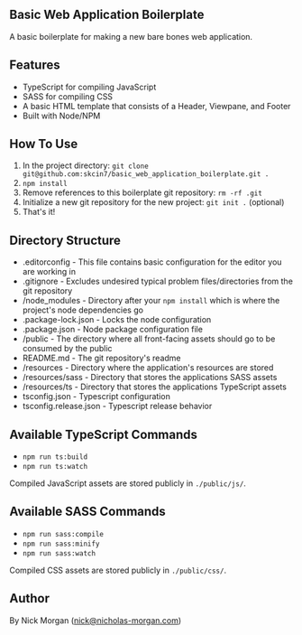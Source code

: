## Basic Web Application Boilerplate

A basic boilerplate for making a new bare bones web application.

## Features

* TypeScript for compiling JavaScript
* SASS for compiling CSS
* A basic HTML template that consists of a Header, Viewpane, and Footer
* Built with Node/NPM

## How To Use

1. In the project directory: `git clone git@github.com:skcin7/basic_web_application_boilerplate.git .`
2. `npm install`
3. Remove references to this boilerplate git repository: `rm -rf .git`
4. Initialize a new git repository for the new project: `git init .` (optional)
5. That's it!

## Directory Structure

* .editorconfig - This file contains basic configuration for the editor you are working in
* .gitignore - Excludes undesired typical problem files/directories from the git repository
* /node_modules - Directory after your `npm install` which is where the project's node dependencies go
* .package-lock.json - Locks the node configuration
* .package.json - Node package configuration file
* /public - The directory where all front-facing assets should go to be consumed by the public
* README.md - The git repository's readme
* /resources - Directory where the application's resources are stored
* /resources/sass - Directory that stores the applications SASS assets
* /resources/ts - Directory that stores the applications TypeScript assets
* tsconfig.json - Typescript configuration
* tsconfig.release.json - Typescript release behavior

## Available TypeScript Commands

* `npm run ts:build`
* `npm run ts:watch`

Compiled JavaScript assets are stored publicly in `./public/js/`.

## Available SASS Commands

* `npm run sass:compile`
* `npm run sass:minify`
* `npm run sass:watch`

Compiled CSS assets are stored publicly in `./public/css/`.

## Author

By Nick Morgan (nick@nicholas-morgan.com)
